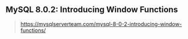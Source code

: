 ## MySQL 8.0.2: Introducing Window Functions
> https://mysqlserverteam.com/mysql-8-0-2-introducing-window-functions/
